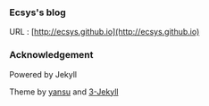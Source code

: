 ### Ecsys's blog

URL : [http://ecsys.github.io](http://ecsys.github.io)

### Acknowledgement

Powered by Jekyll

Theme by [yansu](https://github.com/suyan/suyan.github.io) and [3-Jekyll](https://github.com/P233/3-Jekyll)

